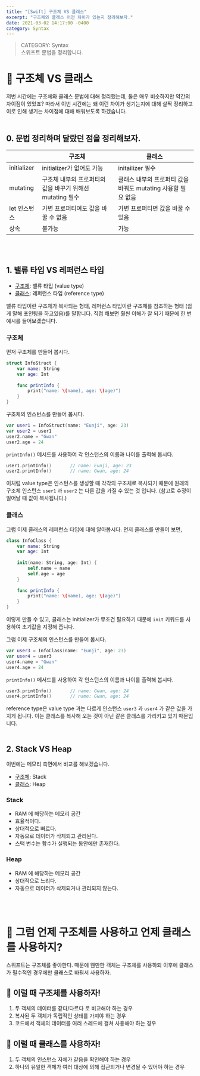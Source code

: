 ```yaml
---
title: "[Swift] 구조체 VS 클래스"
excerpt: "구조체와 클래스 어떤 차이가 있는지 정리해보자."
date: 2021-03-02 14:17:00 -0400
category: Syntax
---
```


> CATEGORY: Syntax  
> 스위프트 문법을 정리합니다.

# 📌 구조체 VS 클래스
저번 시간에는 구조체와 클래스 문법에 대해 정리했는데, 둘은 매우 비슷하지만 약간의 차이점이 있었죠? 따라서 이번 시간에는 왜 이런 차이가 생기는지에 대해 살짝 정리하고 이로 인해 생기는 차이점에 대해 배워보도록 하겠습니다.
<br>
<br>

## 0. 문법 정리하며 달랐던 점을 정리해보자.

| |구조체|클래스|
|---|---|---|
|initializer|initializer가 없어도 가능|initailizer 필수|
|mutating|구조체 내부의 프로퍼티의 값을 바꾸기 위해선 mutating 필수|클래스 내부의 프로퍼티 값을 바꿔도 mutating 사용할 필요 없음|
|let 인스턴스|가변 프로퍼티여도 값을 바꿀 수 없음|가변 프로퍼티면 값을 바꿀 수 있음|
|상속|불가능|가능|
<br>
<br>

## 1. 밸류 타입  VS  레퍼런스 타입

* <u>구조체</u>: 밸류 타입 (value type) 
* <u>클래스</U>: 레퍼런스 타입 (reference type)

밸류 타입이란 구조체가 복사되는 형태, 레퍼런스 타입이란 구조체를 참조하는 형태 (쉽게 말해 포인팅을 하고있음)를 말합니다. 직접 해보면 훨씬 이해가 잘 되기 때문에 한 번 예시를 들어보겠습니다.
<br>

### 구조체
먼저 구조체를 만들어 봅시다.
```swift
struct InfoStruct {
	var name: String
	var age: Int
	
	func printInfo {
		print("name: \(name), age: \(age)")
	}
}
```

구조체의 인스턴스를 만들어 봅시다.
```swift
var user1 = InfoStruct(name: "Eunji", age: 23)
var user2 = user1
user2.name = "Gwan"
user2.age = 24
```
`printInfo()` 메서드를 사용하여 각 인스턴스의 이름과 나이를 출력해 봅시다.
```swift
user1.printInfo()		// name: Eunji, age: 23
user2.printInfo() 		// name: Gwan, age: 24
```

이처럼 value type은 인스턴스를 생성할 때 각각의 구조체로 복사되기 때문에 원래의 구조체 인스턴스 `user1` 과 `user2` 는 다른 값을 가질 수 있는 것 입니다. (참고로 수정이 일어날 때 값이 복사됩니다.)
<br>

### 클래스
그럼 이제 클래스의 레퍼런스 타입에 대해 알아봅시다. 먼저 클래스를 만들어 보면,
```swift
class InfoClass {
	var name: String
	var age: Int
	
	init(name: String, age: Int) {
		self.name = name
		self.age = age
	}
	
	func printInfo {
		print("name: \(name), age: \(age)")
	}
}
```
이렇게 만들 수 있고, 클래스는 initializer가 무조건 필요하기 때문에 `init` 키워드를 사용하여 초기값을 지정해 줍니다.

그럼 이제 구조체의 인스턴스를 만들어 봅시다.
```swift
var user3 = InfoClass(name: "Eunji", age: 23)
var user4 = user3
user4.name = "Gwan"
user4.age = 24
```
`printInfo()` 메서드를 사용하여 각 인스턴스의 이름과 나이를 출력해 봅시다.
```swift
user3.printInfo()		// name: Gwan, age: 24
user4.printInfo() 		// name: Gwan, age: 24
```

reference type은 value type 과는 다르게 인스턴스 `user3` 과 `user4` 가 같은 값을 가지게 됩니다. 이는 클래스를 복사해 오는 것이 아닌 같은 클래스를 가리키고 있기 때문입니다.
<br>
<br>

## 2. Stack  VS  Heap
이번에는 메모리 측면에서 비교를 해보겠습니다.
* <u>구조체</u>: Stack
* <u>클래스</u>: Heap

### Stack
* RAM 에 해당하는 메모리 공간
* 효율적이다.
* 상대적으로 빠르다.
* 자동으로 데이터가 삭제되고 관리된다.
* 스택 변수는 함수가 실행되는 동안에만 존재한다.

### Heap
* RAM 에 해당하는 메모리 공간
* 상대적으로 느리다.
* 자동으로 데이터가 삭제되거나 관리되지 않는다.
<br>
<br>

# 🤔 그럼 언제 구조체를 사용하고 언제 클래스를 사용하지?

스위프트는 구조체를 좋아한다. 때문에 웬만한 객체는 구조체를 사용하되 이후에 클래스가 필수적인 경우에만 클래스로 바꿔서 사용하자.

## 👀 이럴 때 구조체를 사용하자!
1. 두 객체의 데이터를 같다/다르다 로 비교해야 하는 경우
2. 복사된 두 객체가 독립적인 상태를 가져야 하는 경우 
3. 코드에서 객체의 데이터를 여러 스레드에 걸쳐 사용해야 하는 경우

## 👀 이럴 때 클래스를 사용하자!
1. 두 객체의 인스턴스 자체가 같음을 확인해야 하는 경우
2. 하나의 유일한 객체가 여러 대상에 의해 접근되거나 변경될 수 있어야 하는 경우
